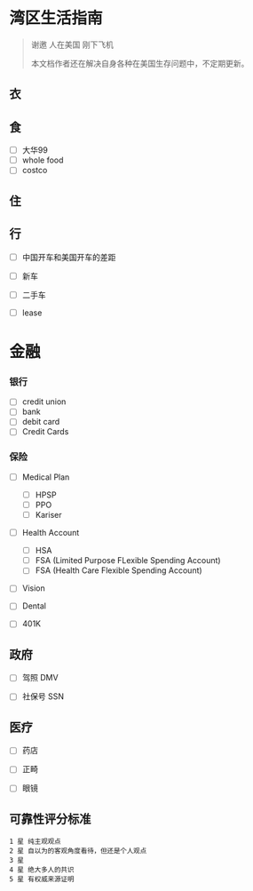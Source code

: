 # 湾区生活指南

> 谢邀 人在美国 刚下飞机
>
> 本文档作者还在解决自身各种在美国生存问题中，不定期更新。



## 衣



## 食

- [ ] 大华99
- [ ] whole food 
- [ ] costco

## 住



## 行

- [ ] 中国开车和美国开车的差距
- [ ] 新车
- [ ] 二手车
- [ ] lease 



# 金融

### 银行

- [ ] credit union
- [ ] bank
- [ ] debit card
- [ ] Credit Cards

###  保险

- [ ] Medical Plan

  - [ ] HPSP
  - [ ] PPO
  - [ ] Kariser

- [ ] Health Account

  - [ ] HSA
  - [ ] FSA (Limited Purpose FLexible Spending Account)
  - [ ] FSA (Health Care Flexible Spending Account)

- [ ] Vision

- [ ] Dental

- [ ] 401K

  

## 政府

- [ ] 驾照 DMV
- [ ] 社保号 SSN



## 医疗

- [ ] 药店
- [ ] 正畸
- [ ] 眼镜





## 可靠性评分标准

```
1 星 纯主观观点
2 星 自以为的客观角度看待，但还是个人观点
3 星 
4 星 绝大多人的共识
5 星 有权威来源证明
```



##